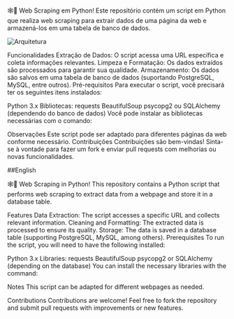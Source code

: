 🕸️🚀 Web Scraping em Python!
Este repositório contém um script em Python que realiza web scraping para extrair dados de uma página da web e armazená-los em uma tabela de banco de dados.

![Arquitetura](https://github.com/rodrigofjorge77/Wheather-Forecast-WebScraping/blob/main/arquitetura%20webscraping.png)

Funcionalidades
Extração de Dados: O script acessa uma URL específica e coleta informações relevantes.
Limpeza e Formatação: Os dados extraídos são processados para garantir sua qualidade.
Armazenamento: Os dados são salvos em uma tabela de banco de dados (suportando PostgreSQL, MySQL, entre outros).
Pré-requisitos
Para executar o script, você precisará ter os seguintes itens instalados:

Python 3.x
Bibliotecas:
requests
BeautifulSoup
psycopg2 ou SQLAlchemy (dependendo do banco de dados)
Você pode instalar as bibliotecas necessárias com o comando:

Observações
Este script pode ser adaptado para diferentes páginas da web conforme necessário.
Contribuições
Contribuições são bem-vindas! Sinta-se à vontade para fazer um fork e enviar pull requests com melhorias ou novas funcionalidades.


##English

🕸️🚀 Web Scraping in Python! This repository contains a Python script that performs web scraping to extract data from a webpage and store it in a database table.

Features
Data Extraction: The script accesses a specific URL and collects relevant information.
Cleaning and Formatting: The extracted data is processed to ensure its quality.
Storage: The data is saved in a database table (supporting PostgreSQL, MySQL, among others).
Prerequisites
To run the script, you will need to have the following installed:

Python 3.x
Libraries:
requests
BeautifulSoup
psycopg2 or SQLAlchemy (depending on the database)
You can install the necessary libraries with the command:

Notes
This script can be adapted for different webpages as needed.

Contributions
Contributions are welcome! Feel free to fork the repository and submit pull requests with improvements or new features.
